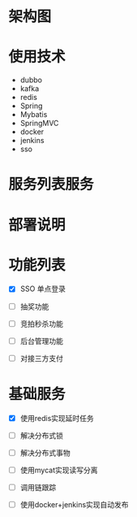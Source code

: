 # 架构图
    
# 使用技术
- dubbo
- kafka
- redis
- Spring
- Mybatis
- SpringMVC
- docker
- jenkins
- sso

# 服务列表服务


# 部署说明

# 功能列表
 - [x] SSO 单点登录
 - [ ] 抽奖功能
 - [ ] 竞拍秒杀功能
 - [ ] 后台管理功能
    
 - [ ] 对接三方支付 
 
 
 
# 基础服务
- [x] 使用redis实现延时任务 
- [ ] 解决分布式锁
- [ ] 解决分布式事物
- [ ] 使用mycat实现读写分离
- [ ] 调用链跟踪
- [ ] 使用docker+jenkins实现自动发布


 
 

  





